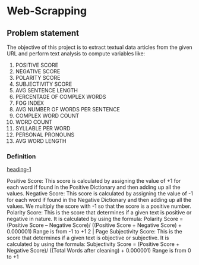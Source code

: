 # Web-Scrapping

## Problem statement
The objective of this project is to extract textual data articles from the given URL and perform text analysis to compute variables like:
  1. POSITIVE SCORE
  2. NEGATIVE SCORE
  3. POLARITY SCORE
  4. SUBJECTIVITY SCORE
  5. AVG SENTENCE LENGTH
  6. PERCENTAGE OF COMPLEX WORDS
  7. FOG INDEX
  8. AVG NUMBER OF WORDS PER SENTENCE
  9. COMPLEX WORD COUNT
  10. WORD COUNT
  11. SYLLABLE PER WORD
  12. PERSONAL PRONOUNS
  13. AVG WORD LENGTH
  
  ### Definition
  
[heading-1](#heading-1 "Goto heading-1")
  
 Positive Score: This score is calculated by assigning the value of +1 for each word if found
in the Positive Dictionary and then adding up all the values.
Negative Score: This score is calculated by assigning the value of -1 for each word if found
in the Negative Dictionary and then adding up all the values. We multiply the score with -1 so
that the score is a positive number.
Polarity Score: This is the score that determines if a given text is positive or negative in
nature. It is calculated by using the formula:
Polarity Score = (Positive Score – Negative Score)/ ((Positive Score + Negative Score) +
0.000001)
Range is from -1 to +1
2 | Page
Subjectivity Score: This is the score that determines if a given text is objective or subjective.
It is calculated by using the formula:
Subjectivity Score = (Positive Score + Negative Score)/ ((Total Words after cleaning) +
0.000001)
Range is from 0 to +1
